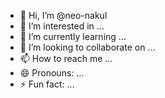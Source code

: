 - 👋 Hi, I’m @neo-nakul
- 👀 I’m interested in ...
- 🌱 I’m currently learning ...
- 💞️ I’m looking to collaborate on ...
- 📫 How to reach me ...
- 😄 Pronouns: ...
- ⚡ Fun fact: ...

<!---
neo-nakul/neo-nakul is a ✨ special ✨ repository because its `README.md` (this file) appears on your GitHub profile.
You can click the Preview link to take a look at your changes.
--->
